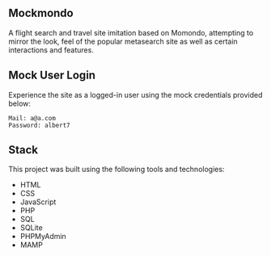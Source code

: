 ## Mockmondo

A flight search and travel site imitation based on Momondo, attempting to mirror the look, feel of the popular metasearch site as well as certain interactions and features.


## Mock User Login

Experience the site as a logged-in user using the mock credentials provided below:

```
Mail: a@a.com
Password: albert7
```

## Stack

This project was built using the following tools and technologies:

* HTML
* CSS
* JavaScript
* PHP
* SQL
* SQLite
* PHPMyAdmin
* MAMP
